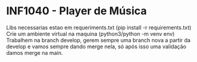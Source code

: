 # INF1040 - Player de Música

Libs necessarias estao em requeriments.txt (pip install -r requirements.txt)
Crie um ambiente virtual na maquina (python3/python -m venv env)
Trabalhem na branch develop, gerem sempre uma branch nova a partir da develop e vamos sempre dando merge nela, só após isso uma validação damos merge na main.
